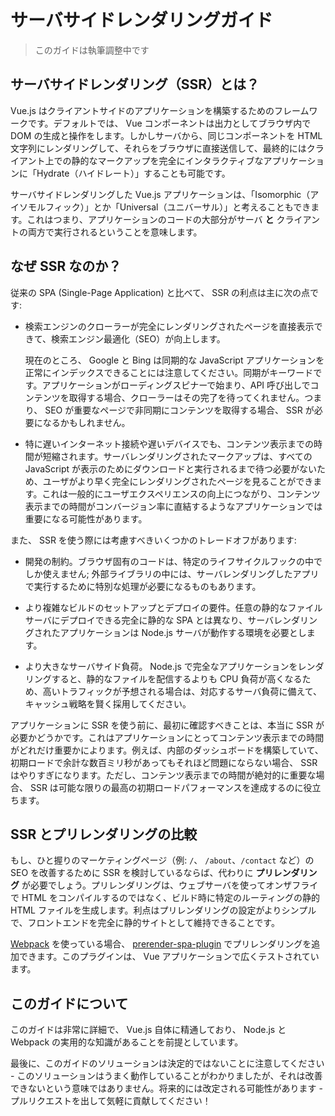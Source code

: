 # サーバサイドレンダリングガイド

> このガイドは執筆調整中です

## サーバサイドレンダリング（SSR）とは？

Vue.js はクライアントサイドのアプリケーションを構築するためのフレームワークです。デフォルトでは、 Vue コンポーネントは出力としてブラウザ内で DOM の生成と操作をします。しかしサーバから、同じコンポーネントを HTML 文字列にレンダリングして、それらをブラウザに直接送信して、最終的にはクライアント上での静的なマークアップを完全にインタラクティブなアプリケーションに「Hydrate（ハイドレート）」することも可能です。

サーバサイドレンダリングした Vue.js アプリケーションは、「Isomorphic（アイソモルフィック）」とか「Universal（ユニバーサル）」と考えることもできます。これはつまり、アプリケーションのコードの大部分がサーバ **と** クライアントの両方で実行されるということを意味します。

## なぜ SSR なのか？

従来の SPA (Single-Page Application) と比べて、 SSR の利点は主に次の点です:

- 検索エンジンのクローラーが完全にレンダリングされたページを直接表示できて、検索エンジン最適化（SEO）が向上します。

  現在のところ、 Google と Bing は同期的な JavaScript アプリケーションを正常にインデックスできることには注意してください。同期がキーワードです。アプリケーションがローディングスピナーで始まり、API 呼び出しでコンテンツを取得する場合、クローラーはその完了を待ってくれません。つまり、 SEO が重要なページで非同期にコンテンツを取得する場合、 SSR が必要になるかもしれません。

- 特に遅いインターネット接続や遅いデバイスでも、コンテンツ表示までの時間が短縮されます。サーバレンダリングされたマークアップは、すべての JavaScript が表示のためにダウンロードと実行されるまで待つ必要がないため、ユーザがより早く完全にレンダリングされたページを見ることができます。これは一般的にユーザエクスペリエンスの向上につながり、コンテンツ表示までの時間がコンバージョン率に直結するようなアプリケーションでは重要になる可能性があります。

また、 SSR を使う際には考慮すべきいくつかのトレードオフがあります:

- 開発の制約。ブラウザ固有のコードは、特定のライフサイクルフックの中でしか使えません; 外部ライブラリの中には、サーバレンダリングしたアプリで実行するために特別な処理が必要になるものもあります。

- より複雑なビルドのセットアップとデプロイの要件。任意の静的なファイルサーバにデプロイできる完全に静的な SPA とは異なり、サーバレンダリングされたアプリケーションは Node.js サーバが動作する環境を必要とします。

- より大きなサーバサイド負荷。 Node.js で完全なアプリケーションをレンダリングすると、静的なファイルを配信するよりも CPU 負荷が高くなるため、高いトラフィックが予想される場合は、対応するサーバ負荷に備えて、キャッシュ戦略を賢く採用してください。

アプリケーションに SSR を使う前に、最初に確認すべきことは、本当に SSR が必要かどうかです。これはアプリケーションにとってコンテンツ表示までの時間がどれだけ重要かによります。例えば、内部のダッシュボードを構築していて、初期ロードで余計な数百ミリ秒があってもそれほど問題にならない場合、 SSR はやりすぎになります。ただし、コンテンツ表示までの時間が絶対的に重要な場合、 SSR は可能な限りの最高の初期ロードパフォーマンスを達成するのに役立ちます。

## SSR とプリレンダリングの比較

もし、ひと握りのマーケティングページ（例: `/`、 `/about`、`/contact` など）の SEO を改善するために SSR を検討しているならば、代わりに **プリレンダリング** が必要でしょう。プリレンダリングは、ウェブサーバを使ってオンザフライで HTML をコンパイルするのではなく、ビルド時に特定のルーティングの静的 HTML ファイルを生成します。利点はプリレンダリングの設定がよりシンプルで、フロントエンドを完全に静的サイトとして維持できることです。

[Webpack](https://webpack.js.org/) を使っている場合、 [prerender-spa-plugin](https://github.com/chrisvfritz/prerender-spa-plugin) でプリレンダリングを追加できます。このプラグインは、 Vue アプリケーションで広くテストされています。

## このガイドについて

[//]: # 'TODO: このガイドは、 Node.js をサーバとして使ったサーバサイドレンダリング SPA (Single Page Application) に焦点を当てています。他のバックエンドの設定と Vue SSR を混ぜることは独自のトピックであり、 [専用のセクション] で簡単に説明しています。'

このガイドは非常に詳細で、 Vue.js 自体に精通しており、 Node.js と Webpack の実用的な知識があることを前提としています。

[//]: # 'すぐに使えるようなエクスペリエンスを提供する高レベルのソリューションが必要な場合は、 [Nuxt.js](https://nuxtjs.org/) を試してみるとよいでしょう。これは同じ Vue スタックに基づいて構築されていますが、多くのボイラープレートを抽象化して、静的サイトの生成など追加機能を提供しています。ただし、アプリケーションの構造をより直接制御する必要がある場合は、ユースケースに合わないかもしれません。いずれにしても、このガイドを読んで、物事がどのように連携しているのかをよりよく理解することはためになるでしょう。'

[//]: # 'TODO: 読み進めていく中で、このガイドで取り上げているほとんどのテクニックを使っている公式の [HackerNews デモ](https://github.com/vuejs/vue-hackernews-2.0/) を参照すると便利です'

最後に、このガイドのソリューションは決定的ではないことに注意してください - このソリューションはうまく動作していることがわかりましたが、それは改善できないという意味ではありません。将来的には改定される可能性があります - プルリクエストを出して気軽に貢献してください！
